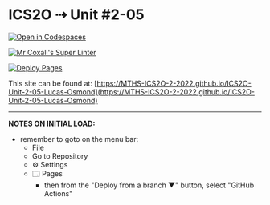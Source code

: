 # ICS2O ⇢ Unit #2-05

[![Open in Codespaces](https://classroom.github.com/assets/launch-codespace-f4981d0f882b2a3f0472912d15f9806d57e124e0fc890972558857b51b24a6f9.svg)](https://classroom.github.com/open-in-codespaces?assignment_repo_id=10620432)

[![Mr Coxall's Super Linter](https://github.com/MTHS-ICS2O-2-2022/ICS2O-Unit-2-05-Lucas-Osmond/workflows/Mr%20Coxall's%20Super%20Linter/badge.svg)](https://github.com/MTHS-ICS2O-2-2022/ICS2O-Unit-2-05-Lucas-Osmond/actions)

[![Deploy Pages](https://github.com/MTHS-ICS2O-2-2022/ICS2O-Unit-2-05-Lucas-Osmond/workflows/Deploy%20Pages/badge.svg)](https://github.com/MTHS-ICS2O-2-2022/ICS2O-Unit-2-05-Lucas-Osmond/actions)

This site can be found at: [https://MTHS-ICS2O-2-2022.github.io/ICS2O-Unit-2-05-Lucas-Osmond](https://MTHS-ICS2O-2-2022.github.io/ICS2O-Unit-2-05-Lucas-Osmond)

---

**NOTES ON INITIAL LOAD:**
- remember to goto on the menu bar:
  - File
  - Go to Repository
  - ⚙ Settings
  - 🗔 Pages
    - then from the "Deploy from a branch ▼" button, select "GitHub Actions"
